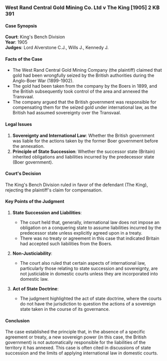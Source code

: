 ### West Rand Central Gold Mining Co. Ltd v The King [1905] 2 KB 391

#### Case Synopsis

**Court**: King's Bench Division  
**Year**: 1905  
**Judges**: Lord Alverstone C.J., Wills J., Kennedy J.  

#### Facts of the Case

- The West Rand Central Gold Mining Company (the plaintiff) claimed that gold had been wrongfully seized by the British authorities during the Anglo-Boer War (1899-1902).
- The gold had been taken from the company by the Boers in 1899, and the British subsequently took control of the area and annexed the Transvaal.
- The company argued that the British government was responsible for compensating them for the seized gold under international law, as the British had assumed sovereignty over the Transvaal.

#### Legal Issues

1. **Sovereignty and International Law**: Whether the British government was liable for the actions taken by the former Boer government before the annexation.
2. **Principle of State Succession**: Whether the successor state (Britain) inherited obligations and liabilities incurred by the predecessor state (Boer government).

#### Court's Decision

The King's Bench Division ruled in favor of the defendant (The King), rejecting the plaintiff's claim for compensation.

#### Key Points of the Judgment

1. **State Succession and Liabilities**:
   - The court held that, generally, international law does not impose an obligation on a conquering state to assume liabilities incurred by the predecessor state unless explicitly agreed upon in a treaty.
   - There was no treaty or agreement in this case that indicated Britain had accepted such liabilities from the Boers.

2. **Non-Justiciability**:
   - The court also ruled that certain aspects of international law, particularly those relating to state succession and sovereignty, are not justiciable in domestic courts unless they are incorporated into domestic law.

3. **Act of State Doctrine**:
   - The judgment highlighted the act of state doctrine, where the courts do not have the jurisdiction to question the actions of a sovereign state taken in the course of its governance.

#### Conclusion

The case established the principle that, in the absence of a specific agreement or treaty, a new sovereign power (in this case, the British government) is not automatically responsible for the liabilities of the territory it has annexed. This case is often cited in discussions of state succession and the limits of applying international law in domestic courts.
